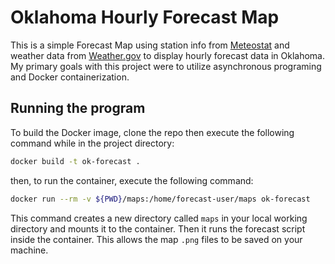 # Oklahoma Hourly Forecast Map
This is a simple Forecast Map using station info from [Meteostat](https://dev.meteostat.net/python/daily.html#example) and weather data from [Weather.gov](https://weather-gov.github.io/api/general-faqs) to display hourly forecast data in Oklahoma.
My primary goals with this project were to utilize asynchronous programing and Docker containerization. 

## Running the program
To build the Docker image, clone the repo then execute the following command while in the project directory:
```bash
docker build -t ok-forecast .
```
then, to run the container, execute the following command:
```bash
docker run --rm -v ${PWD}/maps:/home/forecast-user/maps ok-forecast
```
This command creates a new directory called ```maps``` in your local working directory
and mounts it to the container. Then it runs the forecast script inside the container. This allows the map ```.png``` files to be
saved on your machine. 